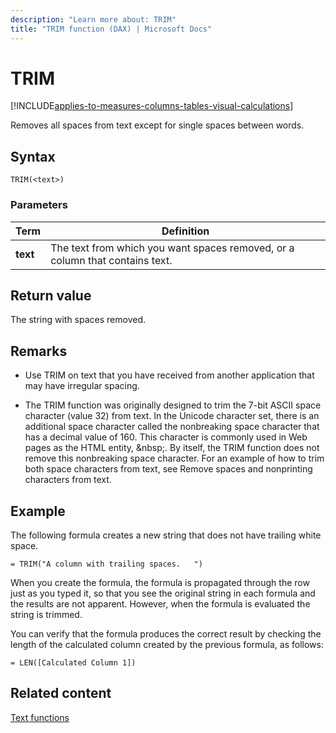 ```yaml
---
description: "Learn more about: TRIM"
title: "TRIM function (DAX) | Microsoft Docs"
---
```

# TRIM

[!INCLUDE[applies-to-measures-columns-tables-visual-calculations](includes/applies-to-measures-columns-tables-visual-calculations.md)]

Removes all spaces from text except for single spaces between words.  
  
## Syntax  
  
```dax
TRIM(<text>)  
```
  
### Parameters  
  
|Term|Definition|  
|--------|--------------|  
|**text**|The text from which you want spaces removed, or a column that contains text.|  
  
## Return value

The string with spaces removed.  
  
## Remarks

- Use TRIM on text that you have received from another application that may have irregular spacing.  
  
- The TRIM function was originally designed to trim the 7-bit ASCII space character (value 32) from text. In the Unicode character set, there is an additional space character called the nonbreaking space character that has a decimal value of 160. This character is commonly used in Web pages as the HTML entity, &amp;nbsp;. By itself, the TRIM function does not remove this nonbreaking space character. For an example of how to trim both space characters from text, see Remove spaces and nonprinting characters from text.  
  
## Example

The following formula creates a new string that does not have trailing white space.  
  
```dax
= TRIM("A column with trailing spaces.   ")  
```

When you create the formula, the formula is propagated through the row just as you typed it, so that you see the original string in each formula and the results are not apparent. However, when the formula is evaluated the string is trimmed.  
  
You can verify that the formula produces the correct result by checking the length of the calculated column created by the previous formula, as follows:  
  
```dax
= LEN([Calculated Column 1])  
```
  
## Related content

[Text functions](text-functions-dax.md)  
